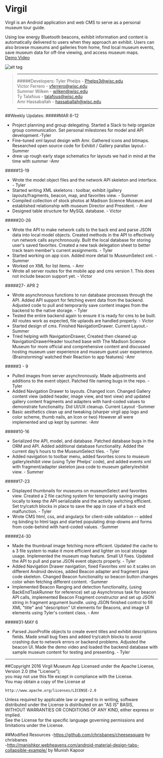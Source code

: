 # Virgil
Virgil is an Android application and web CMS to serve as a personal museum tour guide.

Using low energy Bluetooth beacons, exhibit information and content is automatically delivered to users when they approach an exhibit. Users can also browse museums and galleries from home, find local museum events, save museum data for off-line viewing, and access museum maps.<br/>
[Demo Video](https://youtu.be/gzlrWr_RUoE)

![alt tag](https://github.com/VictorFerrero/Virgil_Android/blob/master/2016-05-15_15_51_57.gif)

>---
> #####Developers:
> Tyler Phelps - Phelps3@wisc.edu <br/>
> Victor Ferrero - vferrero@wisc.edu<br/>
> Summer Wilken - wilken@wisc.edu <br/>
> Ty Talafous - talafous@wisc.edu <br/>
> Amr Hassaballah - hassaballah@wisc.edu <br/>

>---

##Weekly Updates:
#####MAR 6-12
- Project planning and group delegating. Started a Slack to help organize group communication. Set personal milestones for model and API development.-Tyler </br>
- Fine-tuned xml layout design with Amr. Gathered icons and bitmaps. Researched open source code for Exhibit / Gallery parallax layout.-Summer </br>
- drew up rough early stage schematics for layouts we had in mind at the time with summer -Amr </br>
 
#####13-19
- Wrote the model object files and the network API skeleton and interface. - Tyler </br>
- Started writing XML skeletons : toolbar, exhibit /gallery layouts/fragments, beacon, map, and favorites view. - Summer </br>
- Compiled collection of stock photos at Madison Science Museum and established relationship with museum Director and President. - Amr </br>
- Designed table structure for MySQL database. - Victor </br>
 
#####20-26
- Wrote the API to make network calls to the back end and parse JSON data into local model objects. Created methods in the API to effectively run network calls asynchronously. Built the local database for storing user's saved favorites. Created a new task delegation sheet to better track team member's current assignments. - Tyler </br>
- Started working on app icon. Added more detail to MuseumSelect xml. - Summer </br>
- Worked on XML for list items. - Amr </br>
- Wrote all server routes for the mobile app and cms version 1. This does not include beacon support yet. - Victor </br>
 
#####27- APR 2
- Wrote asynchronous functions to run database processes through the API. Added API support for fetching event data from the backend. Adjusted code to pull and temporarily save content images from the backend to the native storage. - Tyler </br>
- Tested the entire backend again to ensure it is ready for cms to be built. All routes work as expected, file uplaods are handled properly. - Victor </br>
- Started design of cms. Finished NavigationDrawer. Current Layout.-Summer </br>
- Tried helping with NavigationDrawer, Created then cleaned up NavigationDrawerHeader touched base with The Madison Science Museum for more official and comprehensive content and discussed hosting museum user experience and museum guest user experience. (Brainstorming/ watched their Reaction to app features) -Amr </br>
 
#####3 - 9
- Pulled images from server asynchronously. Made adjustments and additions to the event object. Patched file naming bugs in the repo. - Tyler</br>
- Added Navigation Drawer to layouts. Changed icon. Changed Gallery content view (added header, image view, and text view) and updated gallery content fragments and adapters with hard-coded values to demonstrate functionality. Did UI/UX cleanup. Current Layout -Summer </br>
- Basic aesthetics clean up and tweaking (sharper virgil app logo and color scheme, thumb nails, an Icon or two) However all were implemented and up kept by summer. -Amr </br>
 
#####10-16
- Serialized the API, model, and database. Patched database bugs in the ORM and API. Added additional database functionality. Added the current day’s hours to the MuseumSelect tiles. - Tyler </br>
- Added navigation to toolbar menu, added favorites icons to museum gallery/exhibit view (using Tyler Phelps' code), and added events xml with fragment/adapter skeleton java code to museum gallery/exhibit view. - Summer </br>
 
#####17-23
- Displayed thumbnails for museums on museumSelect and favorites view. Created a 2 file caching system for temporarily saving images locally to keep the API serializable and the activity switching efficient. Set try/catch blocks in place to save the app in case of a back end malfunction. - Tyler </br>
- Wrote CMS html, css, and angularjs for client-side validation -- added ng binding to html tags and started populating drop-downs and forms from code-behind with hard-coded values. -Summer </br>
 
#####24-30
- Made the thumbnail image fetching more efficient. Updated the cache to a 3 file system to make it more efficient and lighter on local storage usage. Implemented the museum map feature. Small UI fixes. Updated the API to pull and parse JSON event objects properly. - Tyler </br>
- Added Navigation Drawer navigation, fixed Favorites xml so it scales on different Android devices, added Beacon adapter and fragment java code skeleton. Changed Beacon functionality so beacon button changes color when fetching different content. -Summer </br>
- Implemented Beacon Ranging and detection functionality, (using BackEndTaskRunner for reference) set up Asynchronus task for beacon API calls, implemented Beacon Fragment constructor and set up JSON string in fragment argument bundle. using JSON finished control to fill XML "title" and "description"  UI elements for Beacons, and image UI elements using Tyler's content class. - Amr </br>
 
#####31-MAY 6
- Parsed JsonProfile objects to create event titles and exhibit descriptions fields. Made small bug fixes and added try/catch blocks to avoid crashing due to network errors or backend problems. Adjusted the beacon UI. Made the demo video and loaded the backend database with sample museum content for testing and presenting. - Tyler </br>

---
##Copyright 2016 Virgil Museum App
Licensed under the Apache License, Version 2.0 (the "License"); </br>
you may not use this file except in compliance with the License. </br>
You may obtain a copy of the License at                          </br>

    http://www.apache.org/licenses/LICENSE-2.0                  

Unless required by applicable law or agreed to in writing, software </br>
distributed under the License is distributed on an "AS IS" BASIS,   </br>
WITHOUT WARRANTIES OR CONDITIONS OF ANY KIND, either express or implied. </br>
See the License for the specific language governing permissions and      </br>
limitations under the License.                                           </br>

##Modified Resources
-https://github.com/chrisbanes/cheesesquare by chrisbanes </br>
-http://manishkpr.webheavens.com/android-material-design-tabs-collapsible-example/ by Munish Kapoor</br>


